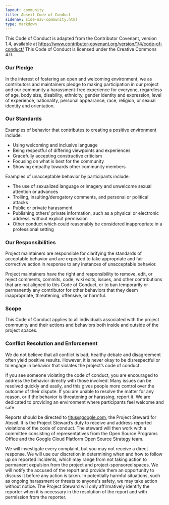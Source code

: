 ```yaml
---
layout: community
title: Abseil Code of Conduct
sidenav: side-nav-community.html
type: markdown
---
```



This Code of Conduct is adapted from the Contributor Covenant, version 1.4,
available at https://www.contributor-covenant.org/version/1/4/code-of-conduct/
This Code of Conduct is licensed under the Creative Commons 4.0.

### Our Pledge

In the interest of fostering an open and welcoming environment, we as
contributors and maintainers pledge to making participation in our project and
our community a harassment-free experience for everyone, regardless of age, body
size, disability, ethnicity, gender identity and expression, level of experience,
nationality, personal appearance, race, religion, or sexual identity and
orientation.

### Our Standards

Examples of behavior that contributes to creating a positive environment
include:

* Using welcoming and inclusive language
* Being respectful of differing viewpoints and experiences
* Gracefully accepting constructive criticism
* Focusing on what is best for the community
* Showing empathy towards other community members

Examples of unacceptable behavior by participants include:

* The use of sexualized language or imagery and unwelcome sexual
  attention or advances
* Trolling, insulting/derogatory comments, and personal or political 
  attacks
* Public or private harassment
* Publishing others’ private information, such as a physical or
  electronic address, without explicit permission
* Other conduct which could reasonably be considered inappropriate
  in a professional setting

### Our Responsibilities

Project maintainers are responsible for clarifying the standards of
acceptable behavior and are expected to take appropriate and fair corrective
action in response to any instances of unacceptable behavior.

Project maintainers have the right and responsibility to remove, edit, or
reject comments, commits, code, wiki edits, issues, and other contributions
that are not aligned to this Code of Conduct, or to ban temporarily or
permanently any contributor for other behaviors that they deem inappropriate,
threatening, offensive, or harmful.

### Scope

This Code of Conduct applies to all individuals associated with the project
community and their actions and behaviors both inside and outside of the project
spaces.

### Conflict Resolution and Enforcement

We do not believe that all conflict is bad; healthy debate and disagreement
often yield positive results. However, it is never okay to be disrespectful or
to engage in behavior that violates the project’s code of conduct.

If you see someone violating the code of conduct, you are encouraged to
address the behavior directly with those involved.  Many issues can be resolved
quickly and easily, and this gives people more control over the outcome of their
dispute. If you are unable to resolve the matter for any reason, or if the
behavior is threatening or harassing, report it. We are dedicated to providing
an environment where participants feel welcome and safe.

Reports should be directed to <a href="titus@google.com">titus@google.com</a>,
the Project Steward for Abseil. It is the Project Steward’s duty to receive and
address reported violations of the code of conduct. The steward will then work
with a committee consisting of representatives from the Open Source Programs
Office and the Google Cloud Platform Open Source Strategy team.

We will investigate every complaint, but you may not receive a direct
response.  We will use our discretion in determining when and how to follow
up on reported incidents, which may range from not taking action to permanent
expulsion from the project and project-sponsored spaces.  We will notify the
accused of the report and provide them an opportunity to discuss it before any
action is taken. In potentially harmful situations, such as ongoing harassment
or threats to anyone's safety, we may take action without notice. The Project
Steward will only affirmatively identify the reporter when it is necessary in
the resolution of the report and with permission from the reporter.
